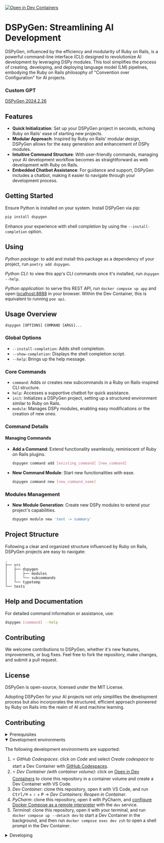 [![Open in Dev Containers](https://img.shields.io/static/v1?label=Dev%20Containers&message=Open&color=blue&logo=visualstudiocode)](https://vscode.dev/redirect?url=vscode://ms-vscode-remote.remote-containers/cloneInVolume?url=https://github.com/user/my-package)

# DSPyGen: Streamlining AI Development

DSPyGen, influenced by the efficiency and modularity of Ruby on Rails, is a powerful command-line interface (CLI) designed to revolutionize AI development by leveraging DSPy modules. This tool simplifies the process of creating, developing, and deploying language model (LM) pipelines, embodying the Ruby on Rails philosophy of "Convention over Configuration" for AI projects.

### Custom GPT

[DSPyGen 2024.2.26](https://chat.openai.com/g/g-3r2Si6zdP-dspygen-2024-2-26)

## Features

- **Quick Initialization**: Set up your DSPyGen project in seconds, echoing Ruby on Rails' ease of starting new projects.
- **Modular Approach**: Inspired by Ruby on Rails' modular design, DSPyGen allows for the easy generation and enhancement of DSPy modules.
- **Intuitive Command Structure**: With user-friendly commands, managing your AI development workflow becomes as straightforward as web development with Ruby on Rails.
- **Embedded Chatbot Assistance**: For guidance and support, DSPyGen includes a chatbot, making it easier to navigate through your development process.

## Getting Started

Ensure Python is installed on your system. Install DSPyGen via pip:

```bash
pip install dspygen
```

Enhance your experience with shell completion by using the `--install-completion` option.


## Using

_Python package_: to add and install this package as a dependency of your project, run `poetry add dspygen`.

_Python CLI_: to view this app's CLI commands once it's installed, run `dspygen --help`.

_Python application_: to serve this REST API, run `docker compose up app` and open [localhost:8888](http://localhost:8000) in your browser. Within the Dev Container, this is equivalent to running `poe api`.


## Usage Overview

```plaintext
dspygen [OPTIONS] COMMAND [ARGS]...
```

### Global Options

- `--install-completion`: Adds shell completion.
- `--show-completion`: Displays the shell completion script.
- `--help`: Brings up the help message.

### Core Commands

- `command`: Adds or creates new subcommands in a Ruby on Rails-inspired CLI structure.
- `help`: Accesses a supportive chatbot for quick assistance.
- `init`: Initializes a DSPyGen project, setting up a structured environment similar to Ruby on Rails.
- `module`: Manages DSPy modules, enabling easy modifications or the creation of new ones.

### Command Details

#### Managing Commands

- **Add a Command**: Extend functionality seamlessly, reminiscent of Ruby on Rails plugins.

  ```bash
  dspygen command add [existing_command] [new_command]
  ```

- **New Command Module**: Start new functionalities with ease.

  ```bash
  dspygen command new [new_command_name]
  ```

### Modules Management

- **New Module Generation**: Create new DSPy modules to extend your project's capabilities.

  ```bash
  dspygen module new 'text -> summary'
  ```

## Project Structure

Following a clear and organized structure influenced by Ruby on Rails, DSPyGen projects are easy to navigate:

```
.
├── src
│   ├── dspygen
│   │   ├── modules
│   │   └── subcommands
│   └── typetemp
└── tests
```

## Help and Documentation

For detailed command information or assistance, use:

```bash
dspygen [command] --help
```

## Contributing

We welcome contributions to DSPyGen, whether it's new features, improvements, or bug fixes. Feel free to fork the repository, make changes, and submit a pull request.

## License

DSPyGen is open-source, licensed under the MIT License.

Adopting DSPyGen for your AI projects not only simplifies the development process but also incorporates the structured, efficient approach pioneered by Ruby on Rails into the realm of AI and machine learning.

## Contributing

<details>
<summary>Prerequisites</summary>

<details>
<summary>1. Set up Git to use SSH</summary>

1. [Generate an SSH key](https://docs.github.com/en/authentication/connecting-to-github-with-ssh/generating-a-new-ssh-key-and-adding-it-to-the-ssh-agent#generating-a-new-ssh-key) and [add the SSH key to your GitHub account](https://docs.github.com/en/authentication/connecting-to-github-with-ssh/adding-a-new-ssh-key-to-your-github-account).
1. Configure SSH to automatically load your SSH keys:
    ```sh
    cat << EOF >> ~/.ssh/config
    Host *
      AddKeysToAgent yes
      IgnoreUnknown UseKeychain
      UseKeychain yes
    EOF
    ```

</details>

<details>
<summary>2. Install Docker</summary>

1. [Install Docker Desktop](https://www.docker.com/get-started).
    - Enable _Use Docker Compose V2_ in Docker Desktop's preferences window.
    - _Linux only_:
        - Export your user's user id and group id so that [files created in the Dev Container are owned by your user](https://github.com/moby/moby/issues/3206):
            ```sh
            cat << EOF >> ~/.bashrc
            export UID=$(id --user)
            export GID=$(id --group)
            EOF
            ```

</details>

<details>
<summary>3. Install VS Code or PyCharm</summary>

1. [Install VS Code](https://code.visualstudio.com/) and [VS Code's Dev Containers extension](https://marketplace.visualstudio.com/items?itemName=ms-vscode-remote.remote-containers). Alternatively, install [PyCharm](https://www.jetbrains.com/pycharm/download/).
2. _Optional:_ install a [Nerd Font](https://www.nerdfonts.com/font-downloads) such as [FiraCode Nerd Font](https://github.com/ryanoasis/nerd-fonts/tree/master/patched-fonts/FiraCode) and [configure VS Code](https://github.com/tonsky/FiraCode/wiki/VS-Code-Instructions) or [configure PyCharm](https://github.com/tonsky/FiraCode/wiki/Intellij-products-instructions) to use it.

</details>

</details>

<details open>
<summary>Development environments</summary>

The following development environments are supported:

1. ⭐️ _GitHub Codespaces_: click on _Code_ and select _Create codespace_ to start a Dev Container with [GitHub Codespaces](https://github.com/features/codespaces).
1. ⭐️ _Dev Container (with container volume)_: click on [Open in Dev Containers](https://vscode.dev/redirect?url=vscode://ms-vscode-remote.remote-containers/cloneInVolume?url=https://github.com/user/my-package) to clone this repository in a container volume and create a Dev Container with VS Code.
1. _Dev Container_: clone this repository, open it with VS Code, and run <kbd>Ctrl/⌘</kbd> + <kbd>⇧</kbd> + <kbd>P</kbd> → _Dev Containers: Reopen in Container_.
1. _PyCharm_: clone this repository, open it with PyCharm, and [configure Docker Compose as a remote interpreter](https://www.jetbrains.com/help/pycharm/using-docker-compose-as-a-remote-interpreter.html#docker-compose-remote) with the `dev` service.
1. _Terminal_: clone this repository, open it with your terminal, and run `docker compose up --detach dev` to start a Dev Container in the background, and then run `docker compose exec dev zsh` to open a shell prompt in the Dev Container.

</details>

<details>
<summary>Developing</summary>

- Run `poe` from within the development environment to print a list of [Poe the Poet](https://github.com/nat-n/poethepoet) tasks available to run on this project.
- Run `poetry add {package}` from within the development environment to install a run time dependency and add it to `pyproject.toml` and `poetry.lock`. Add `--group test` or `--group dev` to install a CI or development dependency, respectively.
- Run `poetry update` from within the development environment to upgrade all dependencies to the latest versions allowed by `pyproject.toml`.

</details>

